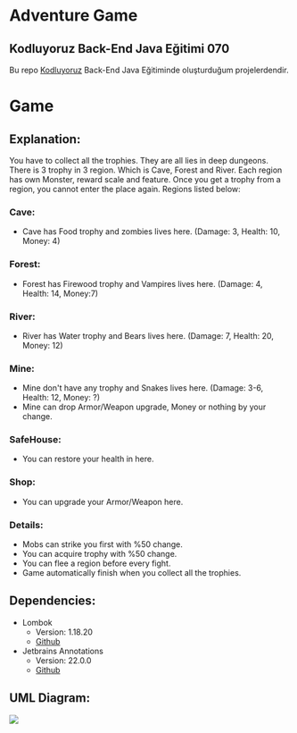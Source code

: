 # Adventure Game

## Kodluyoruz Back-End Java Eğitimi 070

Bu repo [Kodluyoruz](https://www.kodluyoruz.org) Back-End Java Eğitiminde
oluşturduğum projelerdendir.

# Game
## Explanation:
You have to collect all the trophies. They are all lies in deep dungeons.
There is 3 trophy in 3 region. Which is Cave, Forest and River.
Each region has own Monster, reward scale and feature.
Once you get a trophy from a region, you cannot enter the place again. Regions listed below:
### Cave:
* Cave has Food trophy and zombies lives here. (Damage: 3, Health: 10, Money: 4)
### Forest:
* Forest has Firewood trophy and Vampires lives here. (Damage: 4, Health: 14, Money:7)
### River:
* River has Water trophy and Bears lives here. (Damage: 7, Health: 20, Money: 12)
### Mine:
* Mine don't have any trophy and Snakes lives here. (Damage: 3-6, Health: 12, Money: ?)
* Mine can drop Armor/Weapon upgrade, Money or nothing by your change.
### SafeHouse:
* You can restore your health in here.
### Shop:
* You can upgrade your Armor/Weapon here.

### Details:
* Mobs can strike you first with %50 change.
* You can acquire trophy with %50 change.
* You can flee a region before every fight.
* Game automatically finish when you collect all the trophies.

## Dependencies:
* Lombok
    * Version:  1.18.20
    * [Github](https://github.com/projectlombok/lombok "Github")
* Jetbrains Annotations
    * Version: 22.0.0
    * [Github](https://github.com/JetBrains/java-annotations "Github")

## UML Diagram:
![](class-diagram.jpg)
